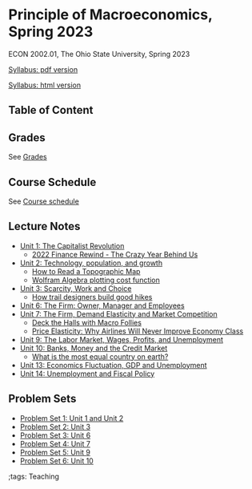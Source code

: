 # Principle of Macroeconomics, Spring 2023

ECON 2002.01, The Ohio State University, Spring 2023

[Syllabus: pdf version](pdf/PrincipleMacroSpring2023/syllabus/build/syllabus.pdf)

[Syllabus: html version](pdf/PrincipleMacroSpring2023/syllabus/syllabus.html)

## Table of Content

## Grades

See [Grades](pdf/PrincipleMacroSpring2023/syllabus/syllabus.html#grades1)

## Course Schedule

See [Course schedule](pdf/PrincipleMacroSpring2023/syllabus/syllabus.html#tentative-course-schedule1)

## Lecture Notes

- [Unit 1: The Capitalist Revolution](pdf/PrincipleMacroSpring2023/Unit1TheCapitalistRevolution/build/Unit1TheCapitalistRevolution.pdf)
    - [2022 Finance Rewind - The Crazy Year Behind Us](https://www.youtube.com/watch?v=E32v_bsasS8)
- [Unit 2: Technology, population, and growth](pdf/PrincipleMacroSpring2023/Unit2TechChangePopulationGrowth/build/Unit2TechChangePopulationGrowth.pdf)
    - [How to Read a Topographic Map](https://adventure.howstuffworks.com/outdoor-activities/hiking/how-to-read-a-topographic-map2.htm)
    - [Wolfram Algebra plotting cost function](https://www.wolframalpha.com/input?i=plot+c+%3D+L+%2B+2*R)
- [Unit 3: Scarcity, Work and Choice](pdf/PrincipleMacroSpring2023/Unit3Consumer/build/Unit3Consumer.pdf)
    - [How trail designers build good hikes](https://www.youtube.com/watch?v=oFIdIVngeYA)
- [Unit 6: The Firm: Owner, Manager and Employees](pdf/PrincipleMacroSpring2023/Unit6FirmLaborMarket/build/Unit6FirmLaborMarket.pdf)
- [Unit 7: The Firm, Demand Elasticity and Market Competition](pdf/PrincipleMacroSpring2023/Unit7FirmGoodMarket/build/Unit7FirmGoodMarket.pdf)
    - [Deck the Halls with Macro Follies](https://www.youtube.com/watch?v=7uKnd6IEiO0)
    - [Price Elasticity: Why Airlines Will Never Improve Economy Class](https://www.youtube.com/watch?v=Ll92ud6Nufw)
- [Unit 9: The Labor Market, Wages, Profits, and Unemployment](pdf/PrincipleMacroSpring2023/Unit9LaborMarket/build/Unit9LaborMarket.pdf)
- [Unit 10: Banks, Money and the Credit Market](pdf/PrincipleMacroSpring2023/Unit10CreditMarket/build/Unit10CreditMarket.pdf)
    - [What is the most equal country on earth?](https://www.youtube.com/watch?v=Zwn6fqbNRLo)
- [Unit 13: Economics Fluctuation, GDP and Unemployment](pdf/PrincipleMacroSpring2023/Unit13EconomicsFluctuation/build/Unit13EconomicsFluctuation.pdf)
- [Unit 14: Unemployment and Fiscal Policy](pdf/PrincipleMacroSpring2023/Unit14FiscalPolicy/build/Unit14FiscalPolicy.pdf)

## Problem Sets

- [Problem Set 1: Unit 1 and Unit 2](pdf/PrincipleMacroSpring2023/ProblemSets/Unit1Unit2PS/Final/Unit1Unit2PS.pdf)
- [Problem Set 2: Unit 3](pdf/PrincipleMacroSpring2023/ProblemSets/Unit3PS/Final/Unit3PS.pdf)
- [Problem Set 3: Unit 6](pdf/PrincipleMacroSpring2023/ProblemSets/Unit6PS/Final/Unit6PS.pdf)
- [Problem Set 4: Unit 7](pdf/PrincipleMacroSpring2023/ProblemSets/Unit7PS/Final/Unit7PS.pdf)
- [Problem Set 5: Unit 9](pdf/PrincipleMacroSpring2023/ProblemSets/Unit9PS/Final/Unit9PS.pdf)
- [Problem Set 6: Unit 10](pdf/PrincipleMacroSpring2023/ProblemSets/Unit10PS/Final/Unit10PS.pdf)

;tags: Teaching
